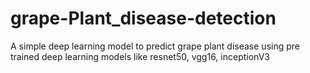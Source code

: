# grape-Plant_disease-detection
A simple deep learning model to predict grape plant disease using pre trained deep learning models like resnet50, vgg16, inceptionV3
